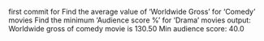 first commit for 
Find the average value of ‘Worldwide Gross’ for ‘Comedy’ movies
Find the minimum ‘Audience score %’ for ‘Drama’ movies
output:
Worldwide gross of comedy movie is 130.50
Min audience score: 40.0